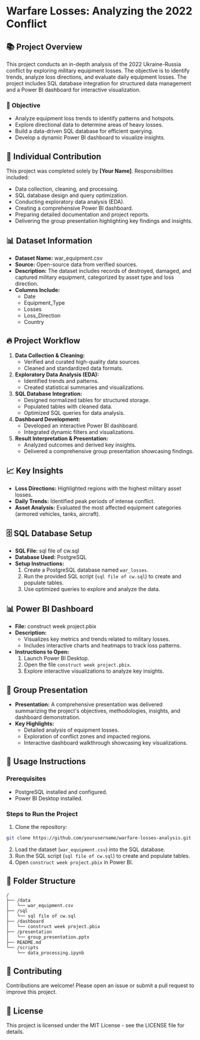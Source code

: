# Warfare Losses: Analyzing the 2022 Conflict

## 📚 Project Overview
This project conducts an in-depth analysis of the 2022 Ukraine-Russia conflict by exploring military equipment losses. The objective is to identify trends, analyze loss directions, and evaluate daily equipment losses. The project includes SQL database integration for structured data management and a Power BI dashboard for interactive visualization.

### 🎯 Objective
- Analyze equipment loss trends to identify patterns and hotspots.
- Explore directional data to determine areas of heavy losses.
- Build a data-driven SQL database for efficient querying.
- Develop a dynamic Power BI dashboard to visualize insights.

## 👤 Individual Contribution
This project was completed solely by **[Your Name]**. Responsibilities included:
- Data collection, cleaning, and processing.
- SQL database design and query optimization.
- Conducting exploratory data analysis (EDA).
- Creating a comprehensive Power BI dashboard.
- Preparing detailed documentation and project reports.
- Delivering the group presentation highlighting key findings and insights.

## 📊 Dataset Information
- **Dataset Name:** war_equipment.csv
- **Source:** Open-source data from verified sources.
- **Description:** The dataset includes records of destroyed, damaged, and captured military equipment, categorized by asset type and loss direction.
- **Columns Include:**
  - Date
  - Equipment_Type
  - Losses
  - Loss_Direction
  - Country

## 🔥 Project Workflow
1. **Data Collection & Cleaning:**
   - Verified and curated high-quality data sources.
   - Cleaned and standardized data formats.
2. **Exploratory Data Analysis (EDA):**
   - Identified trends and patterns.
   - Created statistical summaries and visualizations.
3. **SQL Database Integration:**
   - Designed normalized tables for structured storage.
   - Populated tables with cleaned data.
   - Optimized SQL queries for data analysis.
4. **Dashboard Development:**
   - Developed an interactive Power BI dashboard.
   - Integrated dynamic filters and visualizations.
5. **Result Interpretation & Presentation:**
   - Analyzed outcomes and derived key insights.
   - Delivered a comprehensive group presentation showcasing findings.

## 📈 Key Insights
- **Loss Directions:** Highlighted regions with the highest military asset losses.
- **Daily Trends:** Identified peak periods of intense conflict.
- **Asset Analysis:** Evaluated the most affected equipment categories (armored vehicles, tanks, aircraft).

## 🗄️ SQL Database Setup
- **SQL File:** sql file of cw.sql
- **Database Used:** PostgreSQL
- **Setup Instructions:**
  1. Create a PostgreSQL database named `war_losses`.
  2. Run the provided SQL script (`sql file of cw.sql`) to create and populate tables.
  3. Use optimized queries to explore and analyze the data.

## 📊 Power BI Dashboard
- **File:** construct week project.pbix
- **Description:**
  - Visualizes key metrics and trends related to military losses.
  - Includes interactive charts and heatmaps to track loss patterns.
- **Instructions to Open:**
  1. Launch Power BI Desktop.
  2. Open the file `construct week project.pbix`.
  3. Explore interactive visualizations to analyze key insights.

## 🎥 Group Presentation
- **Presentation:** A comprehensive presentation was delivered summarizing the project's objectives, methodologies, insights, and dashboard demonstration.
- **Key Highlights:**
  - Detailed analysis of equipment losses.
  - Exploration of conflict zones and impacted regions.
  - Interactive dashboard walkthrough showcasing key visualizations.

## 🚀 Usage Instructions
### Prerequisites
- PostgreSQL installed and configured.
- Power BI Desktop installed.

### Steps to Run the Project
1. Clone the repository:
```bash
git clone https://github.com/yourusername/warfare-losses-analysis.git
```
2. Load the dataset (`war_equipment.csv`) into the SQL database.
3. Run the SQL script (`sql file of cw.sql`) to create and populate tables.
4. Open `construct week project.pbix` in Power BI.

## 📂 Folder Structure
```
/
├── /data
│   └── war_equipment.csv
├── /sql
│   └── sql file of cw.sql
├── /dashboard
│   └── construct week project.pbix
├── /presentation
│   └── group_presentation.pptx
├── README.md
└── /scripts
    └── data_processing.ipynb
```

## 🤝 Contributing
Contributions are welcome! Please open an issue or submit a pull request to improve this project.

## 📜 License
This project is licensed under the MIT License - see the LICENSE file for details.

